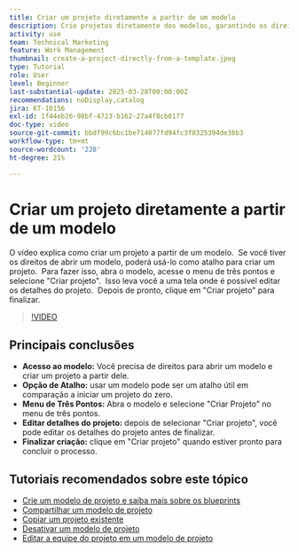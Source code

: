 ```yaml
---
title: Criar um projeto diretamente a partir de um modelo
description: Crie projetos diretamente dos modelos, garantindo os direitos de acesso, usando o menu de três pontos para selecionar "Criar projeto", editando os detalhes do projeto conforme necessário e finalizando o processo para obter uma alternativa de configuração eficiente.
activity: use
team: Technical Marketing
feature: Work Management
thumbnail: create-a-project-directly-from-a-template.jpeg
type: Tutorial
role: User
level: Beginner
last-substantial-update: 2025-03-28T00:00:00Z
recommendations: noDisplay,catalog
jira: KT-10156
exl-id: 1f44eb26-98bf-4723-b162-27a4f8cb8177
doc-type: video
source-git-commit: bbdf99c6bc1be714077fd94fc3f8325394de36b3
workflow-type: tm+mt
source-wordcount: '228'
ht-degree: 21%

---
```


# Criar um projeto diretamente a partir de um modelo

O vídeo explica como criar um projeto a partir de um modelo. &#x200B; Se você tiver os direitos de abrir um modelo, poderá usá-lo como atalho para criar um projeto. &#x200B; Para fazer isso, abra o modelo, acesse o menu de três pontos e selecione &quot;Criar projeto&quot;. &#x200B; Isso leva você a uma tela onde é possível editar os detalhes do projeto. &#x200B; Depois de pronto, clique em &quot;Criar projeto&quot; para finalizar. &#x200B;

>[!VIDEO](https://video.tv.adobe.com/v/3456018/?quality=12&learn=on&enablevpops=1&captions=por_br)

## Principais conclusões

* **Acesso ao modelo:** Você precisa de direitos para abrir um modelo e criar um projeto a partir dele. &#x200B;
* **Opção de Atalho:** usar um modelo pode ser um atalho útil em comparação a iniciar um projeto do zero. &#x200B;
* **Menu de Três Pontos:** Abra o modelo e selecione &quot;Criar Projeto&quot; no menu de três pontos. &#x200B;
* **Editar detalhes do projeto:** depois de selecionar &quot;Criar projeto&quot;, você pode editar os detalhes do projeto antes de finalizar. &#x200B;
* **Finalizar criação:** clique em &quot;Criar projeto&quot; quando estiver pronto para concluir o processo. &#x200B;


## Tutoriais recomendados sobre este tópico

* [Crie um modelo de projeto e saiba mais sobre os blueprints](/help/manage-work/create-and-manage-project-templates/create-a-project-template.md)
* [Compartilhar um modelo de projeto](/help/manage-work/create-and-manage-project-templates/share-a-project-template.md)
* [Copiar um projeto existente](/help/manage-work/manage-projects/copy-an-existing-project.md)
* [Desativar um modelo de projeto](/help/manage-work/create-and-manage-project-templates/deactivate-a-project-template.md)
* [Editar a equipe do projeto em um modelo de projeto](/help/manage-work/create-and-manage-project-templates/edit-the-project-team-in-a-project-template.md)
